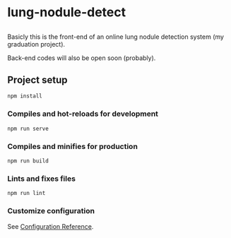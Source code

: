 # lung-nodule-detect

##

Basicly this is the front-end of an online lung nodule detection system (my graduation project). 

Back-end codes will also be open soon (probably).

## Project setup
```
npm install
```

### Compiles and hot-reloads for development
```
npm run serve
```

### Compiles and minifies for production
```
npm run build
```

### Lints and fixes files
```
npm run lint
```

### Customize configuration
See [Configuration Reference](https://cli.vuejs.org/config/).
